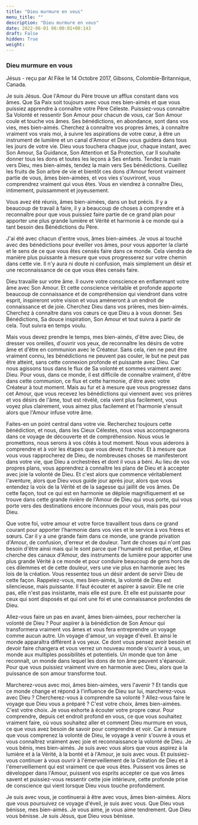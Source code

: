 ```yaml
---
title: "Dieu murmure en vous"
menu_title: ""
description: "Dieu murmure en vous"
date: 2022-06-01 06:00:01+00:143
draft: False
hidden: True
weight:
---
```

### Dieu murmure en vous

Jésus - reçu par Al Fike le 14 Octobre 2017, Gibsons, Colombie-Britannique, Canada.

Je suis Jésus. Que l'Amour du Père trouve un afflux constant dans vos âmes. Que Sa Paix soit toujours avec vous mes bien-aimés et que vous puissiez apprendre à connaître votre Père Céleste. Puissiez-vous connaître Sa Volonté et ressentir Son Amour pour chacun de vous, car Son Amour coule et touche vos âmes. Ses bénédictions, en abondance, sont dans vos vies, mes bien-aimés. Cherchez à connaître vos propres âmes, à connaître vraiment vos vrais moi, à suivre les aspirations de votre cœur, à être un instrument de lumière et un canal d'Amour et Dieu vous guidera dans tous les jours de votre vie. Dieu vous touchera chaque jour, chaque instant, avec Son Amour, Sa Guidance, Son Attention et Sa Protection, car Il souhaite donner tous les dons et toutes les leçons à Ses enfants. Tendez la main vers Dieu, mes bien-aimés, tendez la main vers Ses bénédictions. Cueillez les fruits de Son arbre de vie et bientôt ces dons d'Amour feront vraiment partie de vous, âmes bien-aimées, et vos vies s'ouvriront, vous comprendrez vraiment qui vous êtes. Vous en viendrez à connaître Dieu, intimement, puissamment et joyeusement.

Vous avez été réunis, âmes bien-aimées, dans un but précis. Il y a beaucoup de travail à faire, il y a beaucoup de choses à comprendre et à reconnaître pour que vous puissiez faire partie de ce grand plan pour apporter une plus grande lumière et Vérité et harmonie à ce monde qui a tant besoin des Bénédictions du Père.

J'ai été avec chacun d'entre vous, âmes bien-aimées. Je vous ai touché avec des bénédictions pour éveiller vos âmes, pour vous apporter la clarté et le sens de ce que vous êtes censés faire dans ce monde. Cela viendra de manière plus puissante à mesure que vous progresserez sur votre chemin dans cette vie. Il n'y aura ni doute ni confusion, mais simplement un désir et une reconnaissance de ce que vous êtes censés faire.

Dieu travaille sur votre âme. Il ouvre votre conscience en enflammant votre âme avec Son Amour. Et cette conscience véritable et profonde apporte beaucoup de connaissance et de compréhension qui viendront dans votre esprit, inspireront votre vision et vous amèneront à un endroit de connaissance et de joie. Cherchez Dieu dans vos prières, mes bien-aimés. Cherchez à connaître dans vos cœurs ce que Dieu a à vous donner. Ses Bénédictions, Sa douce inspiration, Son Amour et tout suivra à partir de cela. Tout suivra en temps voulu.

Mais vous devez prendre le temps, mes bien-aimés, d'être avec Dieu, de dresser vos oreilles, d'ouvrir vos yeux, de reconnaître les désirs de votre âme et d'être en communion avec le Créateur. Sans cela, rien ne peut être vraiment connu, les bénédictions ne peuvent pas couler, le but ne peut pas être atteint, sans cette connexion profonde et puissante avec Dieu. Car nous agissons tous dans le flux de Sa volonté et sommes vraiment avec Dieu. Pour vous, dans ce monde, il est difficile de connaître vraiment, d'être dans cette communion, ce flux et cette harmonie, d'être avec votre Créateur à tout moment. Mais au fur et à mesure que vous progressez dans cet Amour, que vous recevez les bénédictions qui viennent avec vos prières et vos désirs de l'âme, tout est révélé, cela vient plus facilement, vous voyez plus clairement, vous aimez plus facilement et l'harmonie s'ensuit alors que l'Amour infuse votre âme.

Faites-en un point central dans votre vie. Recherchez toujours cette bénédiction, et nous, dans les Cieux Célestes, nous vous accompagnerons dans ce voyage de découverte et de compréhension. Nous vous le promettons, nous serons à vos côtés à tout moment. Nous vous aiderons à comprendre et à voir les étapes que vous devez franchir. Et à mesure que vous vous rapprocherez de Dieu, de nombreuses choses se manifesteront dans votre vie, que Dieu a orchestrées et dont il vous a béni. Au lieu de vos propres plans, vous apprendrez à connaître les plans de Dieu et à accepter avec joie la volonté de Dieu. Et c'est alors que commence véritablement l'aventure, alors que Dieu vous guide jour après jour, alors que vous entendez la voix de la Vérité et de la sagesse qui jaillit de vos âmes. De cette façon, tout ce qui est en harmonie se déploie magnifiquement et se trouve dans cette grande rivière de l'Amour de Dieu qui vous porte, qui vous porte vers des destinations encore inconnues pour vous, mais pas pour Dieu. 

Que votre foi, votre amour et votre force travaillent tous dans ce grand courant pour apporter l'harmonie dans vos vies et le service à vos frères et sœurs. Car il y a une grande faim dans ce monde, une grande privation d'Amour, de confusion, d'erreur et de douleur. Tant de choses qui n'ont pas besoin d'être ainsi mais qui le sont parce que l'humanité est perdue, et Dieu cherche des canaux d'Amour, des instruments de lumière pour apporter une plus grande Vérité à ce monde et pour conduire beaucoup de gens hors de ces dilemmes et de cette douleur, vers une vie plus en harmonie avec les lois de la création. Vous ressentez tous un désir ardent de servir Dieu de cette façon. Rappelez-vous, mes bien-aimés, la volonté de Dieu est silencieuse, mais puissante. Il faut écouter et aspirer à savoir. Elle ne crie pas, elle n'est pas insistante, mais elle est pure. Et elle est puissante pour ceux qui sont disposés et qui ont une foi et une connaissance profondes de Dieu.

Allez-vous faire un pas en avant, âmes bien-aimées, pour rechercher la volonté de Dieu ? Pour aspirer à la bénédiction de Son Amour qui transformera vraiment vos âmes et vous fera entreprendre un voyage comme aucun autre. Un voyage d'amour, un voyage d'éveil. Et ainsi le monde apparaîtra différent à vos yeux. Ce dont vous pensez avoir besoin et devoir faire changera et vous verrez un nouveau monde s'ouvrir à vous, un monde aux multiples possibilités et potentiels. Un monde que ton âme reconnaît, un monde dans lequel les dons de ton âme peuvent s'épanouir. Pour que vous puissiez vraiment vivre en harmonie avec Dieu, alors que la puissance de son amour transforme tout.

Marcherez-vous avec moi, âmes bien-aimées, vers l'avenir ? Et tandis que ce monde change et répond à l'influence de Dieu sur lui, marcherez-vous avec Dieu ? Chercherez-vous à comprendre sa volonté ? Allez-vous faire le voyage que Dieu vous a préparé ? C'est votre choix, âmes bien-aimées. C'est votre choix. Je vous exhorte à écouter votre propre cœur. Pour comprendre, depuis cet endroit profond en vous, ce que vous souhaitez vraiment faire, où vous souhaitez aller et comment Dieu murmure en vous, ce que vous avez besoin de savoir pour comprendre et voir. Car à mesure que vous comprenez la volonté de Dieu, le voyage à venir s'ouvre à vous et vous connaîtrez vraiment avec joie et reconnaissance la volonté de Dieu.
Je vous bénis, mes bien-aimés. Je suis avec vous alors que vous aspirez à la lumière et à la Vérité, à la bonté et à l'Amour, je suis avec vous. Et puissiez-vous continuer à vous ouvrir à l'émerveillement de la Création de Dieu et à l'émerveillement qui est vraiment ce que vous êtes. Puissent vos âmes se développer dans l'Amour, puissent vos esprits accepter ce que vos âmes savent et puissiez-vous ressentir cette joie intérieure, cette profonde prise de conscience qui vient lorsque Dieu vous touche profondément.

Je suis avec vous, je continuerai à être avec vous, âmes bien-aimées. Alors que vous poursuivez ce voyage d'éveil, je suis avec vous. Que Dieu vous bénisse, mes bien-aimés. Je vous aime, je vous aime tendrement. Que Dieu vous bénisse. Je suis Jésus, que Dieu vous bénisse.
